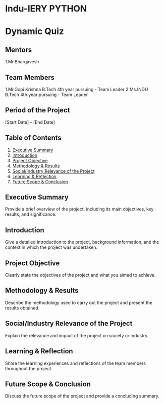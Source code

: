 # Indu-IERY PYTHON 
# Dynamic Quiz

## Mentors
1.Mr.Bhargavesh 

## Team Members
1.Mr.Gopi Krishna  B.Tech    4th year pursuing - Team Leader
2.Ms.INDU          B.Tech    4th year pursuing - Team Leader


## Period of the Project
[Start Date] - [End Date]

## Table of Contents
1. <span style="text-decoration:underline; color:blue;">[Executive Summary](#executive-summary)</span>
2. <span style="text-decoration:underline; color:blue;">[Introduction](#introduction)</span>
3. <span style="text-decoration:underline; color:blue;">[Project Objective](#project-objective)</span>
4. <span style="text-decoration:underline; color:blue;">[Methodology & Results](#methodology-results)</span>
5. <span style="text-decoration:underline; color:blue;">[Social/Industry Relevance of the Project](#social-industry-relevance-of-the-project)</span>
6. <span style="text-decoration:underline; color:blue;">[Learning & Reflection](#learning-reflection)</span>
7. <span style="text-decoration:underline; color:blue;">[Future Scope & Conclusion](#future-scope-conclusion)</span>

## Executive Summary
Provide a brief overview of the project, including its main objectives, key results, and significance.

## Introduction
Give a detailed introduction to the project, background information, and the context in which the project was undertaken.

## Project Objective
Clearly state the objectives of the project and what you aimed to achieve.

## Methodology & Results
Describe the methodology used to carry out the project and present the results obtained.

## Social/Industry Relevance of the Project
Explain the relevance and impact of the project on society or industry.

## Learning & Reflection
Share the learning experiences and reflections of the team members throughout the project.

## Future Scope & Conclusion
Discuss the future scope of the project and provide a concluding summary.

